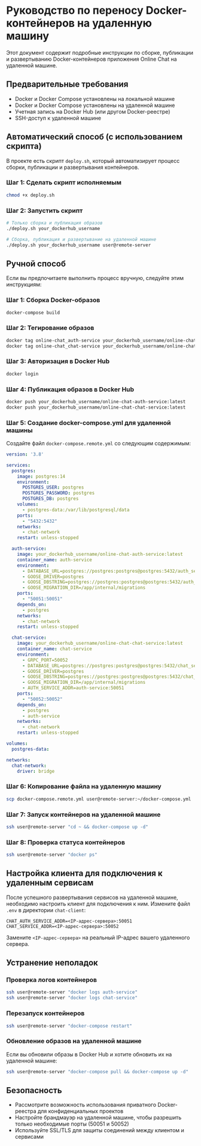 # Руководство по переносу Docker-контейнеров на удаленную машину

Этот документ содержит подробные инструкции по сборке, публикации и развертыванию Docker-контейнеров приложения Online Chat на удаленной машине.

## Предварительные требования

- Docker и Docker Compose установлены на локальной машине
- Docker и Docker Compose установлены на удаленной машине
- Учетная запись на Docker Hub (или другом Docker-реестре)
- SSH-доступ к удаленной машине

## Автоматический способ (с использованием скрипта)

В проекте есть скрипт `deploy.sh`, который автоматизирует процесс сборки, публикации и развертывания контейнеров.

### Шаг 1: Сделать скрипт исполняемым

```bash
chmod +x deploy.sh
```

### Шаг 2: Запустить скрипт

```bash
# Только сборка и публикация образов
./deploy.sh your_dockerhub_username

# Сборка, публикация и развертывание на удаленной машине
./deploy.sh your_dockerhub_username user@remote-server
```

## Ручной способ

Если вы предпочитаете выполнить процесс вручную, следуйте этим инструкциям:

### Шаг 1: Сборка Docker-образов

```bash
docker-compose build
```

### Шаг 2: Тегирование образов

```bash
docker tag online-chat_auth-service your_dockerhub_username/online-chat-auth-service:latest
docker tag online-chat_chat-service your_dockerhub_username/online-chat-chat-service:latest
```

### Шаг 3: Авторизация в Docker Hub

```bash
docker login
```

### Шаг 4: Публикация образов в Docker Hub

```bash
docker push your_dockerhub_username/online-chat-auth-service:latest
docker push your_dockerhub_username/online-chat-chat-service:latest
```

### Шаг 5: Создание docker-compose.yml для удаленной машины

Создайте файл `docker-compose.remote.yml` со следующим содержимым:

```yaml
version: '3.8'

services:
  postgres:
    image: postgres:14
    environment:
      POSTGRES_USER: postgres
      POSTGRES_PASSWORD: postgres
      POSTGRES_DB: postgres
    volumes:
      - postgres-data:/var/lib/postgresql/data
    ports:
      - "5432:5432"
    networks:
      - chat-network
    restart: unless-stopped

  auth-service:
    image: your_dockerhub_username/online-chat-auth-service:latest
    container_name: auth-service
    environment:
      - DATABASE_URL=postgres://postgres:postgres@postgres:5432/auth_service?sslmode=disable
      - GOOSE_DRIVER=postgres
      - GOOSE_DBSTRING=postgres://postgres:postgres@postgres:5432/auth_service?sslmode=disable
      - GOOSE_MIGRATION_DIR=/app/internal/migrations
    ports:
      - "50051:50051"
    depends_on:
      - postgres
    networks:
      - chat-network
    restart: unless-stopped

  chat-service:
    image: your_dockerhub_username/online-chat-chat-service:latest
    container_name: chat-service
    environment:
      - GRPC_PORT=50052
      - DATABASE_URL=postgres://postgres:postgres@postgres:5432/chat_service?sslmode=disable
      - GOOSE_DRIVER=postgres
      - GOOSE_DBSTRING=postgres://postgres:postgres@postgres:5432/chat_service?sslmode=disable
      - GOOSE_MIGRATION_DIR=/app/internal/migrations
      - AUTH_SERVICE_ADDR=auth-service:50051
    ports:
      - "50052:50052"
    depends_on:
      - postgres
      - auth-service
    networks:
      - chat-network
    restart: unless-stopped

volumes:
  postgres-data:

networks:
  chat-network:
    driver: bridge
```

### Шаг 6: Копирование файла на удаленную машину

```bash
scp docker-compose.remote.yml user@remote-server:~/docker-compose.yml
```

### Шаг 7: Запуск контейнеров на удаленной машине

```bash
ssh user@remote-server "cd ~ && docker-compose up -d"
```

### Шаг 8: Проверка статуса контейнеров

```bash
ssh user@remote-server "docker ps"
```

## Настройка клиента для подключения к удаленным сервисам

После успешного развертывания сервисов на удаленной машине, необходимо настроить клиент для подключения к ним. Измените файл `.env` в директории `chat-client`:

```
CHAT_AUTH_SERVICE_ADDR=<IP-адрес-сервера>:50051
CHAT_SERVICE_ADDR=<IP-адрес-сервера>:50052
```

Замените `<IP-адрес-сервера>` на реальный IP-адрес вашего удаленного сервера.

## Устранение неполадок

### Проверка логов контейнеров

```bash
ssh user@remote-server "docker logs auth-service"
ssh user@remote-server "docker logs chat-service"
```

### Перезапуск контейнеров

```bash
ssh user@remote-server "docker-compose restart"
```

### Обновление образов на удаленной машине

Если вы обновили образы в Docker Hub и хотите обновить их на удаленной машине:

```bash
ssh user@remote-server "docker-compose pull && docker-compose up -d"
```

## Безопасность

- Рассмотрите возможность использования приватного Docker-реестра для конфиденциальных проектов
- Настройте брандмауэр на удаленной машине, чтобы разрешить только необходимые порты (50051 и 50052)
- Используйте SSL/TLS для защиты соединений между клиентом и сервисами